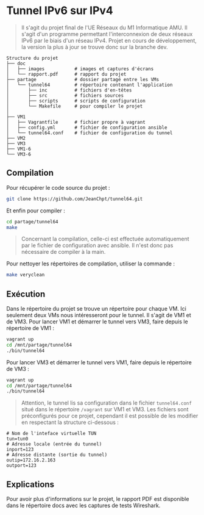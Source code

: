 # Tunnel IPv6 sur IPv4

> Il s'agit du projet final de l'UE Réseaux du M1 Informatique AMU. Il s'agit d'un programme permettant l'interconnexion de deux réseaux IPv6 par le biais d'un réseau IPv4. Projet en cours de développement, la version la plus à jour se trouve donc sur la branche dev.

```
Structure du projet
├── doc
│   ├── images           # images et captures d'écrans
│   └── rapport.pdf      # rapport du projet
├── partage              # dossier partagé entre les VMs
│   └── tunnel64         # répertoire contenant l'application
│       ├── inc          # fichiers d'en-têtes
│       ├── src          # fichiers sources
│       ├── scripts      # scripts de configuration
│       └── Makefile     # pour compiler le projet
│       
├── VM1
│   ├── Vagrantfile      # fichier propre à vagrant
│   ├── config.yml       # fichier de configuration ansible
│   └── tunnel64.conf    # fichier de configuration du tunnel
├── VM2
├── VM3
├── VM1-6
└── VM3-6     
```

## Compilation

Pour récupérer le code source du projet :

```sh
git clone https://github.com/JeanChpt/tunnel64.git
```

Et enfin pour compiler :

```sh
cd partage/tunnel64
make
```

> Concernant la compilation, celle-ci est effectuée automatiquement par le fichier de configuration avec ansible. Il n'est donc pas nécessaire de compiler à la main.

Pour nettoyer les répertoires de compilation, utiliser la commande :

```sh
make veryclean
```

## Exécution

Dans le répertoire du projet se trouve un répertoire pour chaque VM. Ici seulement deux VMs nous intéresseront pour le tunnel. Il s'agit de VM1 et de VM3. Pour lancer VM1 et démarrer le tunnel vers VM3, faire depuis le répertoire de VM1 :

```sh
vagrant up
cd /mnt/partage/tunnel64
./bin/tunnel64
```

Pour lancer VM3  et démarrer le tunnel vers VM1, faire depuis le répertoire de VM3 :

```sh
vagrant up
cd /mnt/partage/tunnel64
./bin/tunnel64
```

> Attention, le tunnel lis sa configuration dans le fichier `tunnel64.conf` situé dans le répertoire `/vagrant` sur VM1 et VM3. Les fichiers sont préconfigurés pour ce projet, cependant il est possible de les modifier en respectant la structure ci-dessous :

```
# Nom de l'inteface virtuelle TUN
tun=tun0
# Adresse locale (entrée du tunnel)
inport=123
# Adresse distante (sortie du tunnel)
outip=172.16.2.163
outport=123
```

## Explications

Pour avoir plus d'informations sur le projet, le rapport PDF est disponible dans le répertoire docs avec les captures de tests Wireshark.